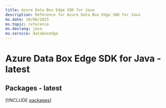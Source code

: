 ```yaml
---
title: Azure Data Box Edge SDK for Java
description: Reference for Azure Data Box Edge SDK for Java
ms.date: 10/08/2025
ms.topic: reference
ms.devlang: java
ms.service: databoxedge
---
```

# Azure Data Box Edge SDK for Java - latest
## Packages - latest
[!INCLUDE [packages](data-box-edge-index.md)]